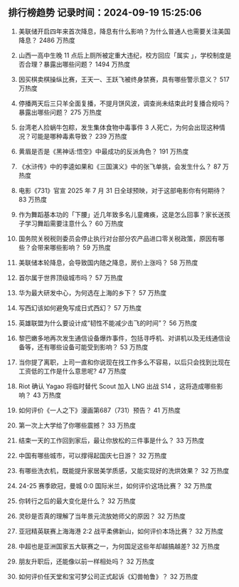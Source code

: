 
## 排行榜趋势 记录时间：2024-09-19 15:25:06
  
  1. 美联储开启四年来首次降息，降息有什么影响？为什么普通人也需要关注美国降息？ 2486 万热度
    
  2. 山西一高中生晚 11 点后上厕所被定重大违纪，校方回应「属实 」，学校制度是否合理？暴露出哪些问题？ 1494 万热度
    
  3. 因买棋卖棋操纵比赛，王天一、王跃飞被终身禁赛，具有哪些警示意义？ 517 万热度
    
  4. 停播两天后三只羊全面复播，不提月饼风波，调查尚未结束此时复播合规吗？暴露出哪些问题？ 275 万热度
    
  5. 台湾老人捡蜗牛包粽，发生集体食物中毒事件 3 人死亡，为何会出现这种情况？可能是哪种毒素导致？ 239 万热度
    
  6. 黄眉是否是《黑神话:悟空》中最成功的反派角色？ 191 万热度
    
  7. 《水浒传》中的李逵如果和《三国演义》中的张飞单挑，会发生什么？ 87 万热度
    
  8. 电影《731》官宣 2025 年 7 月 31 日全球预映，对于这部电影你有何期待？ 83 万热度
    
  9. 作为舞蹈基本功的「下腰」近几年致多名儿童瘫痪，这是怎么回事？家长送孩子学习舞蹈需要注意什么？ 60 万热度
    
  10. 国务院关税税则委员会停止执行对台部分农产品进口零关税政策，原因有哪些？会带来哪些影响？ 59 万热度
    
  11. 美联储本轮降息，会导致国内随之降息，房价上涨吗？ 58 万热度
    
  12. 首尔属于世界顶级城市吗？ 57 万热度
    
  13. 华为最大研发中心，为何选在上海的乡下？ 57 万热度
    
  14. 写西幻该如何避免写成日式西幻？ 57 万热度
    
  15. 英雄联盟为什么要设计成“韧性不能减少击飞的时间”？ 56 万热度
    
  16. 黎巴嫩多地再次发生通信设备爆炸事件，包括寻呼机、对讲机以及无线通信设备等，还有哪些设备可能受到影响？ 53 万热度
    
  17. 当你提了离职，上司一直和你说现在找工作多么不容易，以后只会找到比现在工资低的工作是什么意思呢? 47 万热度
    
  18. Riot 确认 Yagao 将临时替代 Scout 加入 LNG 出战 S14 ，这将造成哪些影响？ 43 万热度
    
  19. 如何评价《一人之下》漫画第687（731）预告？ 41 万热度
    
  20. 第一次上大学给了你哪些震撼？ 33 万热度
    
  21. 结束一天的工作回到家后，最让你放松的三件事是什么？ 33 万热度
    
  22. 中国有哪些城市，可以撑得起国庆七日游？ 32 万热度
    
  23. 有哪些洗衣机，既能提升家居美学质感，又能实现好的洗烘效果？ 32 万热度
    
  24. 24-25 赛季欧冠，曼城 0:0 国际米兰，如何评价这场比赛？ 32 万热度
    
  25. 你转行之后的最大变化是什么？ 32 万热度
    
  26. 灵砂是否真的理解了当年景元流放她师父的原因？ 32 万热度
    
  27. 亚冠精英联赛上海海港 2:2 战平柔佛新山，如何评价本场比赛？ 32 万热度
    
  28. 中超也是亚洲国家五大联赛之一，为何国足这些年却越搞越差? 32 万热度
    
  29. 朋友升职后，还能像以前一样相处吗？ 32 万热度
    
  30. 如何评价任天堂和宝可梦公司正式起诉《幻兽帕鲁》？ 32 万热度
    